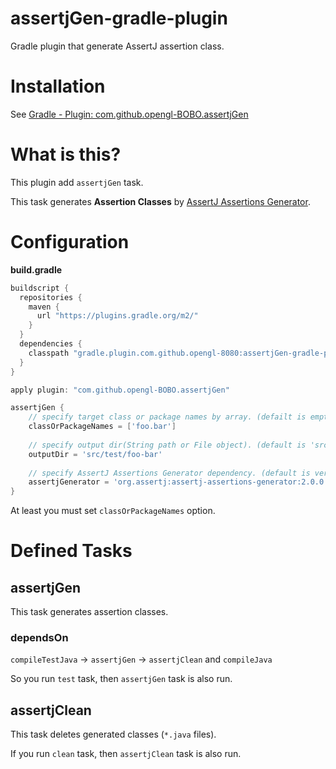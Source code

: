 # assertjGen-gradle-plugin
Gradle plugin that generate AssertJ assertion class.

# Installation
See [Gradle - Plugin: com.github.opengl-BOBO.assertjGen](https://plugins.gradle.org/plugin/com.github.opengl-BOBO.assertjGen)

# What is this?
This plugin add `assertjGen` task.  

This task generates **Assertion Classes** by [AssertJ Assertions Generator](http://joel-costigliola.github.io/assertj/assertj-assertions-generator.html).

# Configuration

**build.gradle**

```groovy
buildscript {
  repositories {
    maven {
      url "https://plugins.gradle.org/m2/"
    }
  }
  dependencies {
    classpath "gradle.plugin.com.github.opengl-8080:assertjGen-gradle-plugin:1.0.0"
  }
}

apply plugin: "com.github.opengl-BOBO.assertjGen"

assertjGen {
    // specify target class or package names by array. (defailt is empty array)
    classOrPackageNames = ['foo.bar']
    
    // specify output dir(String path or File object). (default is 'src/test/java-gen')
    outputDir = 'src/test/foo-bar'
    
    // specify AssertJ Assertions Generator dependency. (default is ver 2.0.0)
    assertjGenerator = 'org.assertj:assertj-assertions-generator:2.0.0'
}
```

At least you must set `classOrPackageNames` option.

# Defined Tasks
## assertjGen
This task generates assertion classes.

### dependsOn
`compileTestJava` -> `assertjGen` -> `assertjClean` and `compileJava`

So you run `test` task, then `assertjGen` task is also run.

## assertjClean
This task deletes generated classes (`*.java` files).

If you run `clean` task, then `assertjClean` task is also run.

